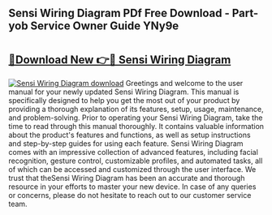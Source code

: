 ## Sensi Wiring Diagram PDf Free Download - Part-yob Service Owner Guide YNy9e

# <h2><a href="http://dfr9g2.blite.top/?on=Sensi+Wiring+Diagram">🔗Download New 👉🔴 Sensi Wiring Diagram</a></h2>

[![Sensi Wiring Diagram download](https://i.imgur.com/lujVjoI.png)](http://dfr9g2.blite.top/?on=Sensi+Wiring+Diagram)
Greetings and welcome to the user manual for your newly updated Sensi Wiring Diagram. This manual is specifically designed to help you get the most out of your product by providing a thorough explanation of its features, setup, usage, maintenance, and problem-solving. Prior to operating your Sensi Wiring Diagram, take the time to read through this manual thoroughly. It contains valuable information about the product's features and functions, as well as setup instructions and step-by-step guides for using each feature. Sensi Wiring Diagram comes with an impressive collection of advanced features, including facial recognition, gesture control, customizable profiles, and automated tasks, all of which can be accessed and customized through the user interface. We trust that theSensi Wiring Diagram has been an accurate and thorough resource in your efforts to master your new device. In case of any queries or concerns, please do not hesitate to reach out to our customer service team.
